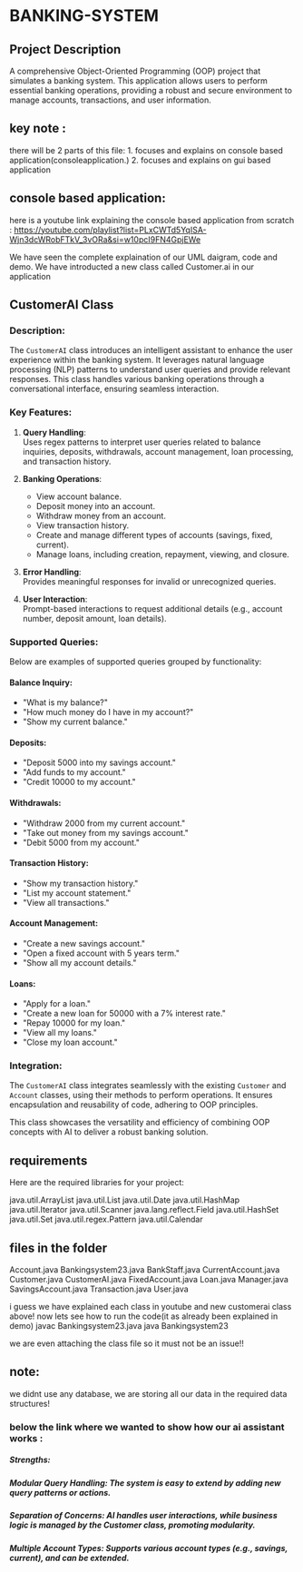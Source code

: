 # BANKING-SYSTEM
## Project Description
A comprehensive Object-Oriented Programming (OOP) project that simulates a banking system. This application allows users to perform essential banking operations, providing a robust and secure environment to manage accounts, transactions, and user information.

## key note :
  there will be 2 parts of this file:
      1. focuses and explains on console based application(consoleapplication.)
      2. focuses and explains on gui based application

## console based application:
here is a youtube link explaining the console based application from scratch :
https://youtube.com/playlist?list=PLxCWTd5YqISA-Wjn3dcWRobFTkV_3vORa&si=w10pcI9FN4GpjEWe

We have seen the complete explaination of our UML daigram, code and demo.
We have introducted a new class called Customer.ai in our application
## CustomerAI Class
### Description:
The `CustomerAI` class introduces an intelligent assistant to enhance the user experience within the banking system. It leverages natural language processing (NLP) patterns to understand user queries and provide relevant responses. This class handles various banking operations through a conversational interface, ensuring seamless interaction.

### Key Features:
1. **Query Handling**:  
   Uses regex patterns to interpret user queries related to balance inquiries, deposits, withdrawals, account management, loan processing, and transaction history.

2. **Banking Operations**:  
   - View account balance.  
   - Deposit money into an account.  
   - Withdraw money from an account.  
   - View transaction history.  
   - Create and manage different types of accounts (savings, fixed, current).  
   - Manage loans, including creation, repayment, viewing, and closure.  

3. **Error Handling**:  
   Provides meaningful responses for invalid or unrecognized queries.

4. **User Interaction**:  
   Prompt-based interactions to request additional details (e.g., account number, deposit amount, loan details).

### Supported Queries:
Below are examples of supported queries grouped by functionality:

#### Balance Inquiry:
- "What is my balance?"  
- "How much money do I have in my account?"  
- "Show my current balance."

#### Deposits:
- "Deposit 5000 into my savings account."  
- "Add funds to my account."  
- "Credit 10000 to my account."

#### Withdrawals:
- "Withdraw 2000 from my current account."  
- "Take out money from my savings account."  
- "Debit 5000 from my account."

#### Transaction History:
- "Show my transaction history."  
- "List my account statement."  
- "View all transactions."

#### Account Management:
- "Create a new savings account."  
- "Open a fixed account with 5 years term."  
- "Show all my account details."

#### Loans:
- "Apply for a loan."  
- "Create a new loan for 50000 with a 7% interest rate."  
- "Repay 10000 for my loan."  
- "View all my loans."  
- "Close my loan account."

### Integration:
The `CustomerAI` class integrates seamlessly with the existing `Customer` and `Account` classes, using their methods to perform operations. It ensures encapsulation and reusability of code, adhering to OOP principles.

This class showcases the versatility and efficiency of combining OOP concepts with AI to deliver a robust banking solution.

## requirements
Here are the required libraries for your project:

java.util.ArrayList
java.util.List
java.util.Date
java.util.HashMap
java.util.Iterator
java.util.Scanner
java.lang.reflect.Field
java.util.HashSet
java.util.Set
java.util.regex.Pattern
java.util.Calendar

## files in the folder
Account.java
Bankingsystem23.java
BankStaff.java
CurrentAccount.java
Customer.java
CustomerAI.java
FixedAccount.java
Loan.java
Manager.java
SavingsAccount.java
Transaction.java
User.java

i guess we have explained each class in youtube and new customerai class above!
now lets see how to run the code(it as already been explained in demo)
javac Bankingsystem23.java
java Bankingsystem23

we are even attaching the class file so it must not be an issue!!

## note: 
we didnt use any database, we are storing all our data in the required data structures!

### below the link where we wanted to show how our ai assistant works :

##### Strengths:
##### Modular Query Handling: The system is easy to extend by adding new query patterns or actions.
##### Separation of Concerns: AI handles user interactions, while business logic is managed by the Customer class, promoting modularity.
##### Multiple Account Types: Supports various account types (e.g., savings, current), and can be extended.


